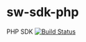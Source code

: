 # sw-sdk-php
PHP SDK 
[![Build Status](https://travis-ci.org/lunasoft/sw-sdk-php.svg?branch=master)](http://travis-ci.org/example/example)
